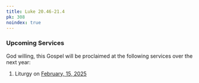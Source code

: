 ```yaml
---
title: Luke 20.46-21.4
pk: 308
noindex: true
---
```


### Upcoming Services

God willing, this Gospel will be proclaimed at the following services over the next year:


1. Liturgy on [February, 15, 2025](https://orthocal.info/readings/gregorian/2025/02/15/)
